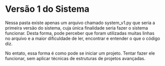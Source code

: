 # Versão 1 do Sistema

Nessa pasta existe apenas um arquivo chamado system_v1.py que seria a primeira versão do sistema, cuja única finalidade seria fazer o sistema funcionar. Desta forma, pode perceber que foram utilizadas muitas linhas no arquivo e a maior dificuldade de ler, encontrar e entender o que o código diz.

No entato, essa forma é como pode se iniciar um projeto. Tentar fazer ele funcionar, sem aplicar técnicas de estruturas de projetos avançadas.